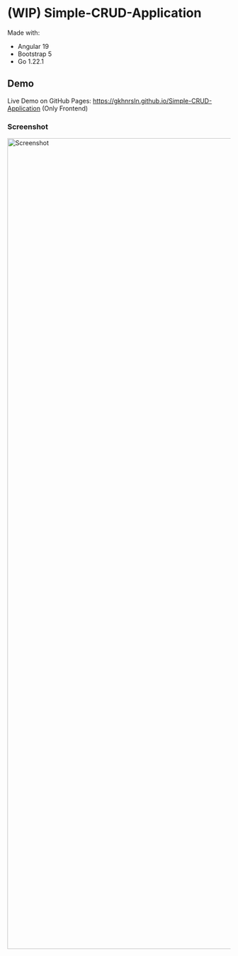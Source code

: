 # (WIP) Simple-CRUD-Application
Made with:
- Angular 19
- Bootstrap 5
- Go 1.22.1

## Demo
Live Demo on GitHub Pages: https://gkhnrsln.github.io/Simple-CRUD-Application (Only Frontend)
### Screenshot
<img width="1832" alt="Screenshot" src="https://github.com/user-attachments/assets/3e33f6b3-2b1e-43ad-b574-c48fe31a7b19" />

